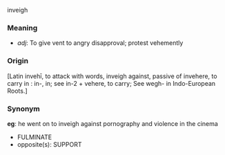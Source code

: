 inveigh
### Meaning
+ _adj_: To give vent to angry disapproval; protest vehemently

### Origin

[Latin invehī, to attack with words, inveigh against, passive of invehere, to carry in : in-, in; see in-2 + vehere, to carry; See wegh- in Indo-European Roots.]

### Synonym

__eg__: he went on to inveigh against pornography and violence in the cinema

+ FULMINATE
+ opposite(s): SUPPORT


